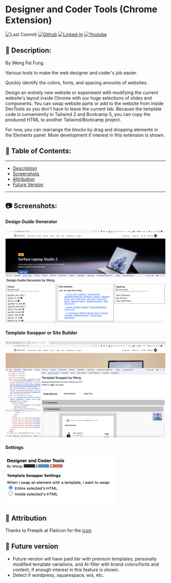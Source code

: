 # Designer and Coder Tools (Chrome Extension)

![Last Commit](https://img.shields.io/github/last-commit/Siphon880gh/web-designer-chrome-extension)
<a target="_blank" href="https://github.com/Siphon880gh/stocks-technical-analysis" rel="nofollow"><img src="https://img.shields.io/badge/GitHub--blue?style=social&logo=GitHub" alt="Github" data-canonical-src="https://img.shields.io/badge/GitHub--blue?style=social&logo=GitHub" style="max-width:10ch;"></a>
<a target="_blank" href="https://www.linkedin.com/in/weng-fung/" rel="nofollow"><img src="https://camo.githubusercontent.com/0f56393c2fe76a2cd803ead7e5508f916eb5f1e62358226112e98f7e933301d7/68747470733a2f2f696d672e736869656c64732e696f2f62616467652f4c696e6b6564496e2d626c75653f7374796c653d666c6174266c6f676f3d6c696e6b6564696e266c6162656c436f6c6f723d626c7565" alt="Linked-In" data-canonical-src="https://img.shields.io/badge/LinkedIn-blue?style=flat&amp;logo=linkedin&amp;labelColor=blue" style="max-width:10ch;"></a>
<a target="_blank" href="https://www.youtube.com/user/Siphon880yt/" rel="nofollow"><img src="https://camo.githubusercontent.com/0bf5ba8ac9f286f95b2a2e86aee46371e0ac03d38b64ee2b78b9b1490df38458/68747470733a2f2f696d672e736869656c64732e696f2f62616467652f596f75747562652d7265643f7374796c653d666c6174266c6f676f3d796f7574756265266c6162656c436f6c6f723d726564" alt="Youtube" data-canonical-src="https://img.shields.io/badge/Youtube-red?style=flat&amp;logo=youtube&amp;labelColor=red" style="max-width:10ch;"></a>

:page_facing_up: Description:
---
By Weng Fei Fung. 

Various tools to make the web designer and coder's job easier.

Quickly identify the colors, fonts, and spacing amounts of websites. 

Design an entirely new website or experiment with modifying the current website's layout inside Chrome with our huge selections of slides and components. You can swap website parts or add to the website from inside DevTools so you don't have to leave the current tab. Because the template code is conveniently in Tailwind 2 and Bootcamp 5, you can copy the produced HTML to another Tailwind/Bootcamp project.

For now, you can rearrange the blocks by drag and dropping elements in the Elements panel. More development if interest in this extension is shown.

## :open_file_folder: Table of Contents:
---
- [Description](#page_facing_up-description)
- [Screenshots](#camera-screenshots)
- [Attribution](#handshake-attribution)
- [Future Version](#crystal_ball-future-version)
---

## :camera: Screenshots:
#### Design Guide Generator
![image](readme-assets/Design-Guide-Generator.png)
#### Template Swapper or Site Builder
![image](readme-assets/Template-Swapper-or-Site-Builder.png)
#### Settings
<img alt="Settings screenshot" src="readme-assets/Settings.png" style="width:350px; height:150px;">

## :handshake: Attribution
Thanks to Freepik at Flaticon for the [icon](https://www.flaticon.com/free-icon/ux_1055666?term=design&page=1&position=6&origin=search&related_id=1055666).


## :crystal_ball: Future version
- Future version will have paid tier with premium templates, personally modified template variations, and AI-filler with brand colors/fonts and content, if enough interest in this feature is shown.
- Detect if wordpress, squarespace, wix, etc.